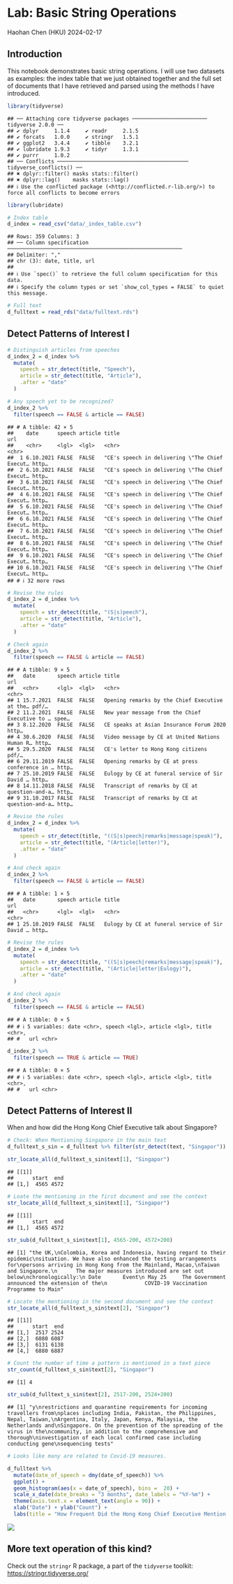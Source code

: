 Lab: Basic String Operations
================
Haohan Chen (HKU)
2024-02-17

## Introduction

This notebook demonstrates basic string operations. I will use two
datasets as examples: the index table that we just obtained together and
the full set of documents that I have retrieved and parsed using the
methods I have introduced.

``` r
library(tidyverse)
```

    ## ── Attaching core tidyverse packages ──────────────────────── tidyverse 2.0.0 ──
    ## ✔ dplyr     1.1.4     ✔ readr     2.1.5
    ## ✔ forcats   1.0.0     ✔ stringr   1.5.1
    ## ✔ ggplot2   3.4.4     ✔ tibble    3.2.1
    ## ✔ lubridate 1.9.3     ✔ tidyr     1.3.1
    ## ✔ purrr     1.0.2     
    ## ── Conflicts ────────────────────────────────────────── tidyverse_conflicts() ──
    ## ✖ dplyr::filter() masks stats::filter()
    ## ✖ dplyr::lag()    masks stats::lag()
    ## ℹ Use the conflicted package (<http://conflicted.r-lib.org/>) to force all conflicts to become errors

``` r
library(lubridate)
```

``` r
# Index table
d_index = read_csv("data/_index_table.csv")
```

    ## Rows: 359 Columns: 3
    ## ── Column specification ────────────────────────────────────────────────────────
    ## Delimiter: ","
    ## chr (3): date, title, url
    ## 
    ## ℹ Use `spec()` to retrieve the full column specification for this data.
    ## ℹ Specify the column types or set `show_col_types = FALSE` to quiet this message.

``` r
# Full text
d_fulltext = read_rds("data/fulltext.rds")
```

## Detect Patterns of Interest I

``` r
# Distinguish articles from speeches
d_index_2 = d_index %>%
  mutate(
    speech = str_detect(title, "Speech"),
    article = str_detect(title, "Article"),
    .after = "date"
  )

# Any speech yet to be recognized?
d_index_2 %>%
  filter(speech == FALSE & article == FALSE)
```

    ## # A tibble: 42 × 5
    ##    date      speech article title                                          url  
    ##    <chr>     <lgl>  <lgl>   <chr>                                          <chr>
    ##  1 6.10.2021 FALSE  FALSE   "CE's speech in delivering \"The Chief Execut… http…
    ##  2 6.10.2021 FALSE  FALSE   "CE's speech in delivering \"The Chief Execut… http…
    ##  3 6.10.2021 FALSE  FALSE   "CE's speech in delivering \"The Chief Execut… http…
    ##  4 6.10.2021 FALSE  FALSE   "CE's speech in delivering \"The Chief Execut… http…
    ##  5 6.10.2021 FALSE  FALSE   "CE's speech in delivering \"The Chief Execut… http…
    ##  6 6.10.2021 FALSE  FALSE   "CE's speech in delivering \"The Chief Execut… http…
    ##  7 6.10.2021 FALSE  FALSE   "CE's speech in delivering \"The Chief Execut… http…
    ##  8 6.10.2021 FALSE  FALSE   "CE's speech in delivering \"The Chief Execut… http…
    ##  9 6.10.2021 FALSE  FALSE   "CE's speech in delivering \"The Chief Execut… http…
    ## 10 6.10.2021 FALSE  FALSE   "CE's speech in delivering \"The Chief Execut… http…
    ## # ℹ 32 more rows

``` r
# Revise the rules
d_index_2 = d_index %>%
  mutate(
    speech = str_detect(title, "(S|s)peech"),
    article = str_detect(title, "Article"),
    .after = "date"
  )

# Check again
d_index_2 %>%
  filter(speech == FALSE & article == FALSE)
```

    ## # A tibble: 9 × 5
    ##   date       speech article title                                          url  
    ##   <chr>      <lgl>  <lgl>   <chr>                                          <chr>
    ## 1 15.7.2021  FALSE  FALSE   Opening remarks by the Chief Executive at the… pdf/…
    ## 2 11.2.2021  FALSE  FALSE   New year message from the Chief Executive to … spee…
    ## 3 8.12.2020  FALSE  FALSE   CE speaks at Asian Insurance Forum 2020        http…
    ## 4 30.6.2020  FALSE  FALSE   Video message by CE at United Nations Human R… http…
    ## 5 29.5.2020  FALSE  FALSE   CE's letter to Hong Kong citizens              pdf/…
    ## 6 29.11.2019 FALSE  FALSE   Opening remarks by CE at press conference in … http…
    ## 7 25.10.2019 FALSE  FALSE   Eulogy by CE at funeral service of Sir David … http…
    ## 8 14.11.2018 FALSE  FALSE   Transcript of remarks by CE at question-and-a… http…
    ## 9 31.10.2017 FALSE  FALSE   Transcript of remarks by CE at question-and-a… http…

``` r
# Revise the rules
d_index_2 = d_index %>%
  mutate(
    speech = str_detect(title, "((S|s)peech|remarks|message|speak)"),
    article = str_detect(title, "(Article|letter)"),
    .after = "date"
  )

# And check again
d_index_2 %>%
  filter(speech == FALSE & article == FALSE)
```

    ## # A tibble: 1 × 5
    ##   date       speech article title                                          url  
    ##   <chr>      <lgl>  <lgl>   <chr>                                          <chr>
    ## 1 25.10.2019 FALSE  FALSE   Eulogy by CE at funeral service of Sir David … http…

``` r
# Revise the rules
d_index_2 = d_index %>%
  mutate(
    speech = str_detect(title, "((S|s)peech|remarks|message|speak)"),
    article = str_detect(title, "(Article|letter|Eulogy)"),
    .after = "date"
  )

# And check again
d_index_2 %>%
  filter(speech == FALSE & article == FALSE)
```

    ## # A tibble: 0 × 5
    ## # ℹ 5 variables: date <chr>, speech <lgl>, article <lgl>, title <chr>,
    ## #   url <chr>

``` r
d_index_2 %>%
  filter(speech == TRUE & article == TRUE)
```

    ## # A tibble: 0 × 5
    ## # ℹ 5 variables: date <chr>, speech <lgl>, article <lgl>, title <chr>,
    ## #   url <chr>

## Detect Patterns of Interest II

When and how did the Hong Kong Chief Executive talk about Singapore?

``` r
# Check: When Mentioning Singapore in the main text
d_fulltext_s_sin = d_fulltext %>% filter(str_detect(text, "Singapor"))

str_locate_all(d_fulltext_s_sin$text[1], "Singapor") 
```

    ## [[1]]
    ##      start  end
    ## [1,]  4565 4572

``` r
# Loate the mentioning in the first document and see the context
str_locate_all(d_fulltext_s_sin$text[1], "Singapor") 
```

    ## [[1]]
    ##      start  end
    ## [1,]  4565 4572

``` r
str_sub(d_fulltext_s_sin$text[1], 4565-200, 4572+200)
```

    ## [1] "the UK,\nColombia, Korea and Indonesia, having regard to their epidemic\nsituation. We have also enhanced the testing arrangements for\npersons arriving in Hong Kong from the Mainland, Macao,\nTaiwan and Singapore.\n      The major measures introduced are set out below\nchronologically:\n Date       Event\n May 25     The Government announced the extension of the\n            COVID-19 Vaccination Programme to Main"

``` r
# Locate the mentioning in the second document and see the context
str_locate_all(d_fulltext_s_sin$text[2], "Singapor") 
```

    ## [[1]]
    ##      start  end
    ## [1,]  2517 2524
    ## [2,]  6080 6087
    ## [3,]  6131 6138
    ## [4,]  6880 6887

``` r
# Count the number of time a pattern is mentioned in a text piece
str_count(d_fulltext_s_sin$text[2], "Singapor") 
```

    ## [1] 4

``` r
str_sub(d_fulltext_s_sin$text[2], 2517-200, 2524+200)
```

    ## [1] "y\nrestrictions and quarantine requirements for incoming travellers from\nplaces including India, Pakistan, the Philippines, Nepal, Taiwan,\nArgentina, Italy, Japan, Kenya, Malaysia, the Netherlands and\nSingapore. On the prevention of the spreading of the virus in the\ncommunity, in addition to the comprehensive and thorough\ninvestigation of each local confirmed case including conducting gene\nsequencing tests"

``` r
# Looks like many are related to Covid-19 measures.
```

``` r
d_fulltext %>%
  mutate(date_of_speech = dmy(date_of_speech)) %>%
  ggplot() +
  geom_histogram(aes(x = date_of_speech), bins =  20) +
  scale_x_date(date_breaks = "3 months", date_labels = "%Y-%m") +
  theme(axis.text.x = element_text(angle = 90)) +
  xlab("Date") + ylab("Count") +
  labs(title = "How Frequent Did the Hong Kong Chief Executive Mention Singapore?")
```

<img src="3_Basic_String_Operations_files/figure-gfm/unnamed-chunk-6-1.png" style="display: block; margin: auto;" />

## More text operation of this kind?

Check out the `stringr` R package, a part of the `tidyverse` toolkit:
<https://stringr.tidyverse.org/>
